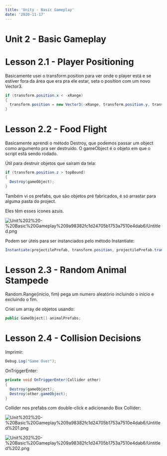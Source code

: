 ```yaml
---
title: 'Unity - Basic Gameplay'
date: '2020-11-17'
---
```


# Unit 2 - Basic Gameplay

# Lesson 2.1 - Player Positioning

Basicamente usei o transform.position para ver onde o player está e se estiver fora da área que era pra ele estar, seta o position com um novo Vector3.

```csharp
if (transform.position.x < -xRange)
{
  transform.position = new Vector3(-xRange, transform.position.y, transform.position.z);
}
```

# Lesson 2.2 - Food Flight

Basicamente aprendi o método Destroy, que podemos passar um object como argumento pra ser destruído. O gameObject é o objeto em que o script está sendo rodado.

Útil para destruir objetos que saíram da tela:

```csharp
if (transform.position.z > topBound)
{
  Destroy(gameObject);
}
```

Também vi os prefabs, que são objetos pré fabricados, é só arrastar para alguma pasta do project.

Eles têm esses ícones azuis.

![Unit%202%20-%20Basic%20Gameplay%209a98382fc1d24705b1753a7510e4dab6/Untitled.png](Unit%202%20-%20Basic%20Gameplay%209a98382fc1d24705b1753a7510e4dab6/Untitled.png)

Podem ser úteis para ser instanciados pelo método Instantiate:

```csharp
Instantiate(projectilePrefab, transform.position, projectilePrefab.transform.rotation);
```

# Lesson 2.3 - Random Animal Stampede

Random.Range(inicio, fim) pega um numero aleatório incluindo o inicio e excluindo o fim.

Criei um array de objetos usando:

```csharp
public GameObject[] animalPrefabs;
```

# Lesson 2.4 - Collision Decisions

Imprimir:

```csharp
Debug.Log("Game Over");
```

OnTriggerEnter:

```csharp
private void OnTriggerEnter(Collider other)
{
  Destroy(gameObject);
  Destroy(other.gameObject);
}
```

Collider nos prefabs com double-click e adicionando Box Collider:

![Unit%202%20-%20Basic%20Gameplay%209a98382fc1d24705b1753a7510e4dab6/Untitled%201.png](Unit%202%20-%20Basic%20Gameplay%209a98382fc1d24705b1753a7510e4dab6/Untitled%201.png)

![Unit%202%20-%20Basic%20Gameplay%209a98382fc1d24705b1753a7510e4dab6/Untitled%202.png](Unit%202%20-%20Basic%20Gameplay%209a98382fc1d24705b1753a7510e4dab6/Untitled%202.png)
